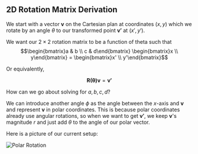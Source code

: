 ## 2D Rotation Matrix Derivation

We start with a vector $\mathbf{v}$ on the Cartesian plan at coordinates $(x, y)$ which we rotate by an angle $\theta$ to our transformed point $\mathbf{v'}$ at $(x', y')$.

We want our $2\times 2$ rotation matrix to be a function of theta such that 
$$\begin{bmatrix}a & b \\ c & d\end{bmatrix}
\begin{bmatrix}x \\ y\end{bmatrix} = \begin{bmatrix}x' \\ y'\end{bmatrix}$$

Or equivalently, 

$$\mathbf{R(\theta)v} = \mathbf{v'}$$

How can we go about solving for $a, b, c, d$? 

We can introduce another angle $\phi$ as the angle between the $x$-axis and $\mathbf{v}$ and represent $\mathbf{v}$ in polar coordinates. This is because polar coordinates already use angular rotations, so when we want to get $\mathbf{v'}$, we keep $\mathbf{v}$\'s magnitude $r$ and just add $\theta$ to the angle of our polar vector.

Here is a picture of our current setup:

![Polar Rotation](~/images/polarRotation.png)